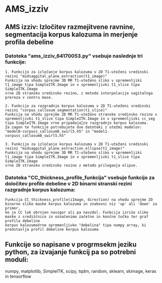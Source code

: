 # AMS_izziv

## AMS izziv: Izločitev razmejitvene ravnine, segmentacija korpus kalozuma in merjenje profila debeline

### Datoteka "ams_izziv_64170053.py" vsebuje naslednje tri funkcije:
	1. Funkcijo za izločanje korpus kalozuma v 2D T1-uteženi sredinski rezini "midsaggital_plane_extraction(t1_image)"
	Funkcija na vhodu sprejme 3D MR T1-uteženo sliko v spremenljiki t1_image tipa SimpleITK.Image in v spremenljivki t1_slice tipa SimpleITK.Image
	vrne 2D stransko sredinsko rezino, z metodo interpolacije sagitalnga prereza v centru mase.

	2. Funkcijo za razgradnjo korpus kalozuma v 2D T1-uteženi sredinski rezini "corpus_callosum_segmentation(t1_slice)"
	Funkcija na vhodu sprejme 2D MR T1-uteženo stransko sredinsko rezino v spremenljivki t1_slice tipa SimpleITK.Image in v spremenljivki cc_seg
	tipa SimpleITK.Image vrne pripadajoco razgradnjo korpus kalozuma.
	Za zagon te funkcije potrebujete dve datoteki z utežmi modelov: "model0-corpuss_callosum8_swirl5.h5" in "model1-corpuss_callosum8_swirl5.h5"

	3. Funkcijo za izločanje korpus kalozuma v 2D T1-uteženi sredinski rezini "midsaggital_plane_extraction_ellipse(t1_image)"
	Funkcija na vhodu sprejme 3D MR T1-uteženo sliko v spremenljiki t1_image tipa SimpleITK.Image in v spremenljivki t1_slice tipa SimpleITK.Image
	vrne 2D stransko sredinsko rezino z metodo prileganja elipse.

### Datoteka "CC_thickness_profile_funkcija" vsebuje funkcijo za določitev profile debeline v 2D binarni stranski rezini razgradnje korpus kalozuma:
	Funkcija CC_thickness_profile(iImage, direction) na vhodu sprejme 2D binarno sliko maske korpus kalozuma in znakovni niz 'up' ali 'down' za primer,
	ko je CC lok obrnjen navzgor ali pa navzdol. Funkcija izriše sliko maske z središčnico in označenima začetno in končno točko ter graf profila debeline
	korpus kalozumaVrne spremenljivko "debelina" tipa numpy array, ki predstavlja profil debeline korpus kalozuma


## Funkcije so napisane v progrmsekm jeziku python, za izvajanje funkcij pa so potrebni moduli:
numpy, matplotlib, SimpleITK, scipy, tqdm, random, sklearn, skimage, keras in tensorflow
